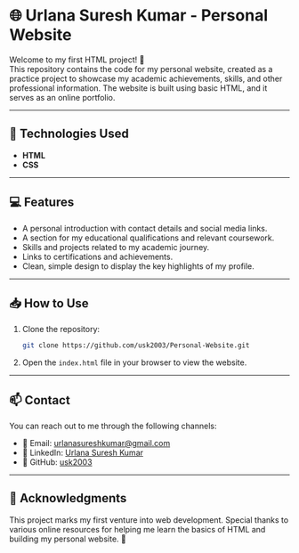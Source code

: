 # 🌐 Urlana Suresh Kumar - Personal Website

Welcome to my first HTML project! 🎉  
This repository contains the code for my personal website, created as a practice project to showcase my academic achievements, skills, and other professional information. The website is built using basic HTML, and it serves as an online portfolio.

---

## 🔧 **Technologies Used**  
- **HTML**  
- **CSS** 
---

## 💻 **Features**  
- A personal introduction with contact details and social media links.  
- A section for my educational qualifications and relevant coursework.  
- Skills and projects related to my academic journey.  
- Links to certifications and achievements.  
- Clean, simple design to display the key highlights of my profile.  

---

## 📥 **How to Use**  
1. Clone the repository:  
   ```bash  
   git clone https://github.com/usk2003/Personal-Website.git  

2. Open the `index.html` file in your browser to view the website.  

---

## 📫 **Contact**  
You can reach out to me through the following channels:  
- 📧 Email: [urlanasureshkumar@gmail.com](mailto:urlanasureshkumar@gmail.com)  
- 🔗 LinkedIn: [Urlana Suresh Kumar](https://www.linkedin.com/in/usk2003/)  
- 🔗 GitHub: [usk2003](https://github.com/usk2003)  

---

## 🌟 **Acknowledgments**  
This project marks my first venture into web development. Special thanks to various online resources for helping me learn the basics of HTML and building my personal website. 🙏
